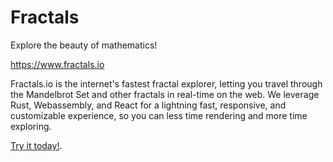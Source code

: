 # Fractals

Explore the beauty of mathematics!

https://www.fractals.io

Fractals.io is the internet's fastest fractal explorer, letting you travel through the Mandelbrot Set and other fractals in real-time on the web.
We leverage Rust, Webassembly, and React for a lightning fast, responsive, and customizable experience, so you can less time rendering and more time exploring.

[Try it today!](https://www.fractals.io).
